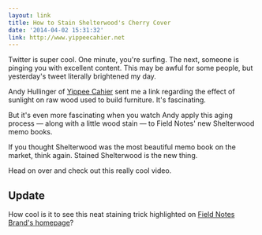 ```yaml
---
layout: link
title: How to Stain Shelterwood's Cherry Cover
date: '2014-04-02 15:31:32'
link: http://www.yippeecahier.net
---
```


<p>Twitter is super cool. One minute, you're surfing. The next, someone is pinging you with excellent content. This may be awful for some people, but yesterday's tweet literally brightened my day. </p>

<p>Andy Hullinger of <a href="http://www.yippeecahier.net">Yippee Cahier</a> sent me a link regarding the effect of sunlight on raw wood used to build furniture. It's fascinating.</p>

<p>But it's even more fascinating when you watch Andy apply this aging process — along with a little wood stain — to Field Notes' new Shelterwood memo books. </p>

<p>If you thought Shelterwood was the most beautiful memo book on the market, think again. Stained Shelterwood is the new thing. </p>

<p>Head on over and check out this really cool video. </p>

<h2 id="update">Update</h2>

<p>How cool is it to see this neat staining trick highlighted on <a href="http://fieldnotesbrand.com/2014/04/02/with-the-grain/">Field Notes Brand's homepage</a>? </p